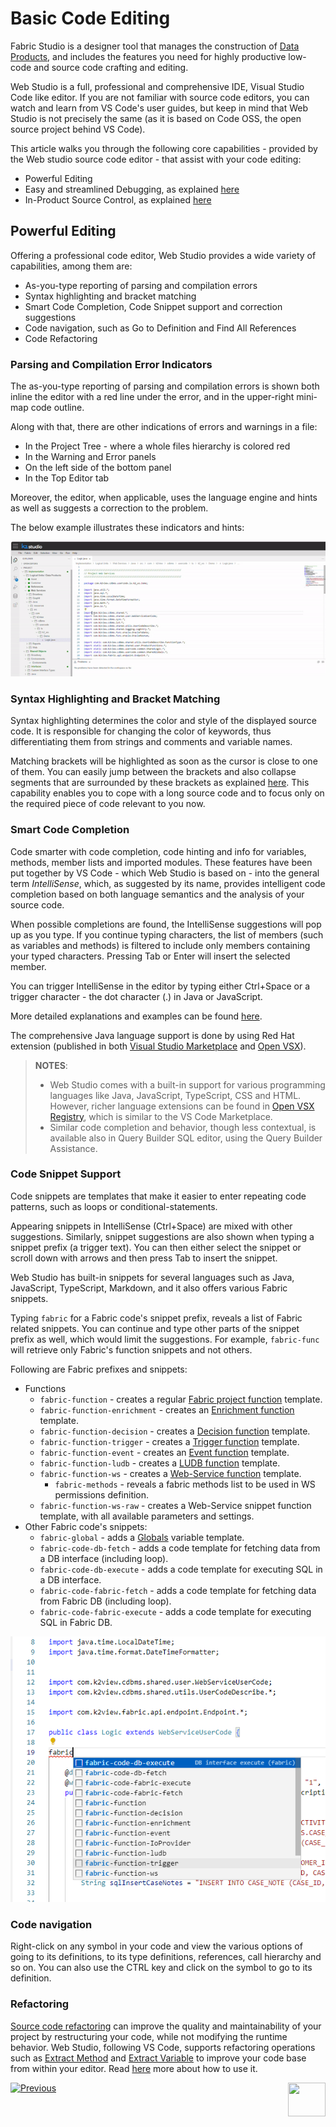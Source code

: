 <web>

# Basic Code Editing 

Fabric Studio is a designer tool that manages the construction of [Data Products](/articles/01_fabric_overview/02_fabric_glossary.md#logical-unit--data-product), and includes the features you need for highly productive low-code and source code crafting and editing. 

Web Studio is a full, professional and comprehensive IDE, Visual Studio Code like editor. If you are not familiar with source code editors, you can watch and learn from VS Code's user guides, but keep in mind that Web Studio is not precisely the same (as it is based on Code OSS, the open source project behind VS Code).

This article walks you through the following core capabilities - provided by the Web studio source code editor - that assist with your code editing:

* Powerful Editing
* Easy and streamlined Debugging, as explained [here](/articles/04_fabric_studio/24_web_debug.md)
* In-Product Source Control, as explained [here](/articles/04_fabric_studio/23_web_versioncontrol.md)



## Powerful Editing

Offering a professional code editor, Web Studio provides a wide variety of capabilities, among them are:

- As-you-type reporting of parsing and compilation errors 
- Syntax highlighting and bracket matching
- Smart Code Completion, Code Snippet support and correction suggestions
- Code navigation, such as Go to Definition and Find All References
- Code Refactoring



### Parsing and Compilation Error Indicators

The as-you-type reporting of parsing and compilation errors is shown both inline the editor with a red line under the error, and in the upper-right mini-map code outline.

Along with that, there are other indications of errors and warnings in a file:

* In the Project Tree - where a whole files hierarchy is colored red
* In the Warning and Error panels
* On the left side of the bottom panel 
* In the Top Editor tab



Moreover, the editor, when applicable, uses the language engine and hints as well as suggests a correction to the problem.

The below example illustrates these indicators and hints:

![](images/web/26_parse_indicators.gif)



### Syntax Highlighting and Bracket Matching

Syntax highlighting determines the color and style of the displayed source code. It is responsible for changing the color of keywords, thus differentiating them from strings and comments and variable names.

Matching brackets will be highlighted as soon as the cursor is close to one of them. You can easily jump between the brackets and also collapse segments that are surrounded by these brackets as explained [here](/articles/04_fabric_studio/27_web_productivity_tips.md#editing-and-debugging). This capability enables you to cope with a long source code and to focus only on the required piece of code relevant to you now.

### Smart Code Completion

Code smarter with code completion, code hinting and info for variables, methods, member lists and imported modules. These features have been put together by VS Code - which Web Studio is based on - into the general term *IntelliSense*, which, as suggested by its name, provides intelligent code completion based on both language semantics and the analysis of your source code.

When possible completions are found, the IntelliSense suggestions will pop up as you type. If you continue typing characters, the list of members (such as variables and methods) is filtered to include only members containing your typed characters. Pressing Tab or Enter will insert the selected member. 

You can trigger IntelliSense in the editor by typing either Ctrl+Space or a trigger character - the dot character (.) in Java or JavaScript.

More detailed explanations and examples can be found [here](https://code.visualstudio.com/docs/editor/intellisense).

The comprehensive Java language support is done by using Red Hat extension (published in both [Visual Studio Marketplace](https://marketplace.visualstudio.com/items?itemName=redhat.java) and [Open VSX](https://open-vsx.org/extension/redhat/java)).



> **NOTES**: 
>
> * Web Studio comes with a built-in support for various programming languages like Java, JavaScript, TypeScript, CSS and HTML. However, richer language extensions can be found in [Open VSX Registry](https://open-vsx.org/), which is similar to the VS Code Marketplace.
> * Similar code completion and behavior, though less contextual, is available also in Query Builder SQL editor, using the Query Builder Assistance. 



### Code Snippet Support

Code snippets are templates that make it easier to enter repeating code patterns, such as loops or conditional-statements.

Appearing snippets in IntelliSense (Ctrl+Space) are mixed with other suggestions. Similarly, snippet suggestions are also shown when typing a snippet prefix (a trigger text). You can then either select the snippet or scroll down with arrows and then press Tab to insert the snippet.

Web Studio has built-in snippets for several languages such as Java, JavaScript, TypeScript, Markdown, and it also offers various Fabric snippets. 

Typing `fabric` for a Fabric code's snippet prefix, reveals a list of Fabric related snippets. You can continue and type other parts of the snippet prefix as well, which would limit the suggestions. For example, `fabric-func` will retrieve only Fabric's function snippets and not others.

Following are Fabric prefixes and snippets:   

* Functions
  * `fabric-function` - creates a regular [Fabric project function](/articles/07_table_population/08_project_functions.md) template.
  * `fabric-function-enrichment` - creates an [Enrichment function](/articles/10_enrichment_function/01_enrichment_function_overview.md) template.
  * `fabric-function-decision` - creates a [Decision function](/articles/14_sync_LU_instance/05_sync_decision_functions.md) template.
  * `fabric-function-trigger` - creates a [Trigger function](/articles/07_table_population/11_4_creating_a_trigger_function.md) template.
  * `fabric-function-event` - creates an [Event function](/articles/07_table_population/11_5_creating_an_event_function.md) template.
  * `fabric-function-ludb` - creates a [LUDB function](/articles/07_table_population/11_3_creating_an_LUDB_function.md) template.
  * `fabric-function-ws` - creates a [Web-Service function](/articles/15_web_services_and_graphit/07_custom_ws_create_java_ws.md) template.
    * `fabric-methods` - reveals a fabric methods list to be used in WS permissions definition.
  * `fabric-function-ws-raw` - creates a Web-Service snippet function template, with all available parameters and settings.
* Other Fabric code's snippets:
  * `fabric-global` - adds a [Globals](/articles/08_globals/01_globals_overview.md) variable template. 
  * `fabric-code-db-fetch` - adds a code template for fetching data from a DB interface (including loop). 
  * `fabric-code-db-execute` - adds a code template for executing SQL in a DB interface.
  * `fabric-code-fabric-fetch` - adds a code template for fetching data from Fabric DB (including loop).
  * `fabric-code-fabric-execute` - adds a code template for executing SQL in Fabric DB.

![](images/web/26_fabric_code_snippet.png)



### Code navigation

Right-click on any symbol in your code and view the various options of going to its definitions, to its type definitions, references, call hierarchy and so on. You can also use the CTRL key and click on the symbol to go to its definition.



### Refactoring

[Source code refactoring](https://en.wikipedia.org/wiki/Code_refactoring) can improve the quality and maintainability of your project by restructuring your code, while not modifying the runtime behavior. Web Studio, following VS Code, supports refactoring operations such as [Extract Method](https://refactoring.com/catalog/extractMethod.html) and [Extract Variable](https://refactoring.com/catalog/extractVariable.html) to improve your code base from within your editor. Read [here](https://code.visualstudio.com/docs/editor/refactoring) more about how to use it.




[![Previous](/articles/images/Previous.png)](/articles/04_fabric_studio/04_fabric_studio/12_shared_objects.md)
[<img align="right" width="60" height="54" src="/articles/images/Next.png">](/articles/04_fabric_studio/24_web_debug.md)



</web>
